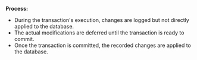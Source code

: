 **Process:**
- During the transaction's execution, changes are logged but not directly applied to the database.
- The actual modifications are deferred until the transaction is ready to commit.
- Once the transaction is committed, the recorded changes are applied to the database.